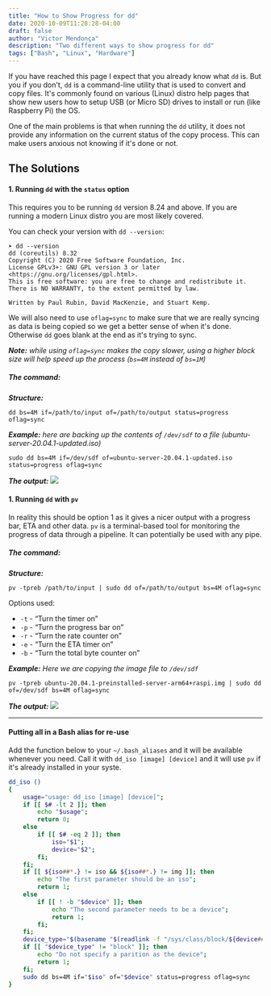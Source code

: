 ```yaml
---
title: "How to Show Progress for dd"
date: 2020-10-09T11:28:28-04:00
draft: false
author: "Victor Mendonça"
description: "Two different ways to show progress for dd"
tags: ["Bash", "Linux", "Hardware"]
---
```


If you have reached this page I expect that you already know what `dd` is. But you if you don't, `dd` is a command-line utility that is used to convert and copy files. It's commonly found on various (Linux) distro help pages that show new users how to setup USB (or Micro SD) drives to install or run (like Raspberry Pi) the OS.

One of the main problems is that when running the `dd` utility, it does not provide any information on the current status of the copy process. This can make users anxious not knowing if it's done or not.

## The Solutions

#### 1. Running `dd` with the `status` option

This requires you to be running `dd` version 8.24 and above. If you are running a modern Linux distro you are most likely covered.

You can check your version with `dd --version`:

```none
➤ dd --version
dd (coreutils) 8.32
Copyright (C) 2020 Free Software Foundation, Inc.
License GPLv3+: GNU GPL version 3 or later <https://gnu.org/licenses/gpl.html>.
This is free software: you are free to change and redistribute it.
There is NO WARRANTY, to the extent permitted by law.

Written by Paul Rubin, David MacKenzie, and Stuart Kemp.
```

We will also need to use `oflag=sync` to make sure that we are really syncing as data is being copied so we get a better sense of when it's done. Otherwise `dd` goes blank at the end as it's trying to sync.

_**Note:** while using `oflag=sync` makes the copy slower, using a higher block size will help speed up the process (`bs=4M` instead of `bs=1M`)_

##### **The command:**

_**Structure:**_
```none
dd bs=4M if=/path/to/input of=/path/to/output status=progress oflag=sync
```

_**Example:** here are backing up the contents of `/dev/sdf` to a file (ubuntu-server-20.04.1-updated.iso)_
```none
sudo dd bs=4M if=/dev/sdf of=ubuntu-server-20.04.1-updated.iso status=progress oflag=sync
```

_**The output:**_
![](/img/how-to-show-progress-for-dd/dd-2.png)

#### 1. Running `dd` with `pv`

In reality this should be option 1 as it gives a nicer output with a progress bar, ETA and other data. `pv` is a terminal-based tool for monitoring the progress of data through a pipeline. It can potentially be used with any pipe.

##### **The command:**

_**Structure:**_
```none
pv -tpreb /path/to/input | sudo dd of=/path/to/output bs=4M oflag=sync
```

Options used:

+ `-t` - “Turn the timer on”
+ `-p` - “Turn the progress bar on”
+ `-r` - “Turn the rate counter on”
+ `-e` - “Turn the ETA timer on”
+ `-b` - “Turn the total byte counter on”


_**Example:** Here we are copying the image file to `/dev/sdf`_
```none
pv -tpreb ubuntu-20.04.1-preinstalled-server-arm64+raspi.img | sudo dd of=/dev/sdf bs=4M oflag=sync
```

_**The output:**_
![](/img/how-to-show-progress-for-dd/pv-with-sync.png)

- - -

#### Putting all in a Bash alias for re-use

Add the function below to your `~/.bash_aliases` and it will be available whenever you need. Call it with `dd_iso [image] [device]` and it will use `pv` if it's already installed in your syste.

```bash
dd_iso ()
{
    usage="usage: dd_iso [image] [device]";
    if [[ $# -lt 2 ]]; then
        echo "$usage";
        return 0;
    else
        if [[ $# -eq 2 ]]; then
            iso="$1";
            device="$2";
        fi;
    fi;
    if [[ ${iso##*.} != iso && ${iso##*.} != img ]]; then
        echo "The first parameter should be an iso";
        return 1;
    else
        if [[ ! -b "$device" ]]; then
            echo "The second parameter needs to be a device";
            return 1;
        fi;
    fi;
    device_type="$(basename "$(readlink -f "/sys/class/block/${device##*/}/..")")";
    if [[ "$device_type" != "block" ]]; then
        echo "Do not specify a parition as the device";
        return 1;
    fi;
    sudo dd bs=4M if="$iso" of="$device" status=progress oflag=sync
}
```
